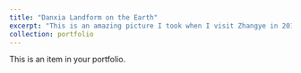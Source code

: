 ```yaml
---
title: "Danxia Landform on the Earth"
excerpt: "This is an amazing picture I took when I visit Zhangye in 2019.<br/><img src='/images/Portfolio-500x300-1.jpg'>"
collection: portfolio
---
```


This is an item in your portfolio.
